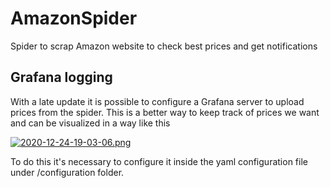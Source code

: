# AmazonSpider
Spider to scrap Amazon website to check best prices and get notifications

## Grafana logging
With a late update it is possible to configure a Grafana server to upload prices from the spider. This is a better way to keep track of prices we want and can be visualized in a way like this

[![2020-12-24-19-03-06.png](https://i.postimg.cc/ZYQMN4Pn/2020-12-24-19-03-06.png)](https://postimg.cc/7bg98vWr)

To do this it's necessary to configure it inside the yaml configuration file under /configuration folder. 
